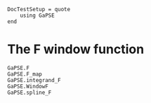 ```@meta
DocTestSetup = quote
    using GaPSE
end
```

# The F window function

```@docs
GaPSE.F
GaPSE.F_map
GaPSE.integrand_F
GaPSE.WindowF
GaPSE.spline_F
```
